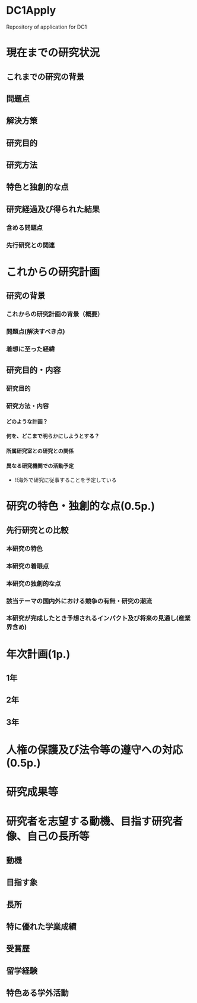 # DC1Apply
Repository of application for DC1


# 現在までの研究状況
## これまでの研究の背景
## 問題点
## 解決方策
## 研究目的
## 研究方法
## 特色と独創的な点
## 研究経過及び得られた結果
### 含める問題点
### 先行研究との関連

# これからの研究計画
## 研究の背景
### これからの研究計画の背景（概要）
### 問題点(解決すべき点)
### 着想に至った経緯　
## 研究目的・内容
### 研究目的
### 研究方法・内容
#### どのような計画？
#### 何を、どこまで明らかにしようとする？
#### 所属研究室との研究との関係
#### 異なる研究機関での活動予定
- !!海外で研究に従事することを予定している

# 研究の特色・独創的な点(0.5p.)
## 先行研究との比較
### 本研究の特色
### 本研究の着眼点
### 本研究の独創的な点
### 該当テーマの国内外における競争の有無・研究の潮流
### 本研究が完成したとき予想されるインパクト及び将来の見通し(産業界含め)

# 年次計画(1p.)
## 1年
## 2年
## 3年

# 人権の保護及び法令等の遵守への対応(0.5p.)

# 研究成果等

# 研究者を志望する動機、目指す研究者像、自己の長所等
## 動機
## 目指す象
## 長所
## 特に優れた学業成績
## 受賞歴
## 留学経験
## 特色ある学外活動